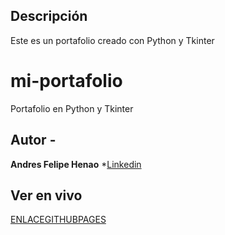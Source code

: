 ## Descripción
Este es un portafolio creado con Python y Tkinter

# mi-portafolio
Portafolio en Python y Tkinter

## Autor -
**Andres Felipe Henao**
*[Linkedin](https://www.linkedin.com/in/andreshenaov/)

## Ver en vivo
[ENLACEGITHUBPAGES](ENLACEGITHUBPAGES)


